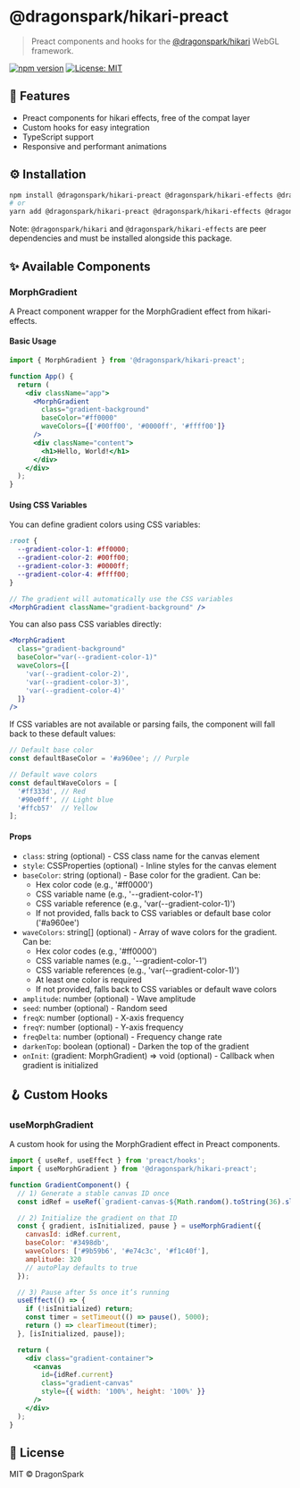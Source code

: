 # @dragonspark/hikari-preact

> Preact components and hooks for the [@dragonspark/hikari](https://www.npmjs.com/package/@dragonspark/hikari) WebGL framework.

[![npm version](https://img.shields.io/npm/v/@dragonspark/hikari-react.svg?style=for-the-badge)](https://www.npmjs.com/package/@dragonspark/hikari-react)
[![License: MIT](https://img.shields.io/badge/License-MIT-blue.svg?style=for-the-badge)](https://opensource.org/licenses/MIT)

## 🧩 Features

- Preact components for hikari effects, free of the compat layer
- Custom hooks for easy integration
- TypeScript support
- Responsive and performant animations

## ⚙️ Installation

```bash
npm install @dragonspark/hikari-preact @dragonspark/hikari-effects @dragonspark/hikari
# or
yarn add @dragonspark/hikari-preact @dragonspark/hikari-effects @dragonspark/hikari
```

Note: `@dragonspark/hikari` and `@dragonspark/hikari-effects` are peer dependencies and must be installed alongside this package.

## ✨ Available Components

### MorphGradient

A Preact component wrapper for the MorphGradient effect from hikari-effects.

#### Basic Usage

```jsx
import { MorphGradient } from '@dragonspark/hikari-preact';

function App() {
  return (
    <div className="app">
      <MorphGradient 
        class="gradient-background"
        baseColor="#ff0000"
        waveColors={['#00ff00', '#0000ff', '#ffff00']}
      />
      <div className="content">
        <h1>Hello, World!</h1>
      </div>
    </div>
  );
}
```

#### Using CSS Variables

You can define gradient colors using CSS variables:

```css
:root {
  --gradient-color-1: #ff0000;
  --gradient-color-2: #00ff00;
  --gradient-color-3: #0000ff;
  --gradient-color-4: #ffff00;
}
```

```jsx
// The gradient will automatically use the CSS variables
<MorphGradient className="gradient-background" />
```

You can also pass CSS variables directly:

```jsx
<MorphGradient 
  class="gradient-background"
  baseColor="var(--gradient-color-1)"
  waveColors={[
    'var(--gradient-color-2)',
    'var(--gradient-color-3)',
    'var(--gradient-color-4)'
  ]}
/>
```

If CSS variables are not available or parsing fails, the component will fall back to these default values:

```javascript
// Default base color
const defaultBaseColor = '#a960ee'; // Purple

// Default wave colors
const defaultWaveColors = [
  '#ff333d', // Red
  '#90e0ff', // Light blue
  '#ffcb57'  // Yellow
];
```

#### Props

- `class`: string (optional) - CSS class name for the canvas element
- `style`: CSSProperties (optional) - Inline styles for the canvas element
- `baseColor`: string (optional) - Base color for the gradient. Can be:
  - Hex color code (e.g., '#ff0000')
  - CSS variable name (e.g., '--gradient-color-1')
  - CSS variable reference (e.g., 'var(--gradient-color-1)')
  - If not provided, falls back to CSS variables or default base color ('#a960ee')
- `waveColors`: string[] (optional) - Array of wave colors for the gradient. Can be:
  - Hex color codes (e.g., '#ff0000')
  - CSS variable names (e.g., '--gradient-color-1')
  - CSS variable references (e.g., 'var(--gradient-color-1)')
  - At least one color is required
  - If not provided, falls back to CSS variables or default wave colors
- `amplitude`: number (optional) - Wave amplitude
- `seed`: number (optional) - Random seed
- `freqX`: number (optional) - X-axis frequency
- `freqY`: number (optional) - Y-axis frequency
- `freqDelta`: number (optional) - Frequency change rate
- `darkenTop`: boolean (optional) - Darken the top of the gradient
- `onInit`: (gradient: MorphGradient) => void (optional) - Callback when gradient is initialized

## 🪝 Custom Hooks

### useMorphGradient

A custom hook for using the MorphGradient effect in Preact components.

```jsx
import { useRef, useEffect } from 'preact/hooks';
import { useMorphGradient } from '@dragonspark/hikari-preact';

function GradientComponent() {
  // 1) Generate a stable canvas ID once
  const idRef = useRef(`gradient-canvas-${Math.random().toString(36).slice(2, 9)}`);

  // 2) Initialize the gradient on that ID
  const { gradient, isInitialized, pause } = useMorphGradient({
    canvasId: idRef.current,
    baseColor: '#3498db',
    waveColors: ['#9b59b6', '#e74c3c', '#f1c40f'],
    amplitude: 320
    // autoPlay defaults to true
  });

  // 3) Pause after 5s once it’s running
  useEffect(() => {
    if (!isInitialized) return;
    const timer = setTimeout(() => pause(), 5000);
    return () => clearTimeout(timer);
  }, [isInitialized, pause]);

  return (
    <div class="gradient-container">
      <canvas
        id={idRef.current}
        class="gradient-canvas"
        style={{ width: '100%', height: '100%' }}
      />
    </div>
  );
}
```

## 📝 License

MIT © DragonSpark
